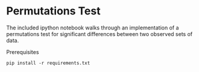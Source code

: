 # Permutations Test
The included ipython notebook walks through an implementation of a permutations test for significant differences between two observed sets of data.

Prerequisites

`pip install -r requirements.txt`
